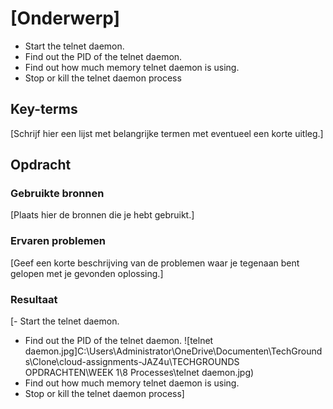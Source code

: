 # [Onderwerp]

- Start the telnet daemon.
- Find out the PID of the telnet daemon.
- Find out how much memory telnet daemon is using.
- Stop or kill the telnet daemon process

## Key-terms

[Schrijf hier een lijst met belangrijke termen met eventueel een korte uitleg.]

## Opdracht

### Gebruikte bronnen

[Plaats hier de bronnen die je hebt gebruikt.]

### Ervaren problemen

[Geef een korte beschrijving van de problemen waar je tegenaan bent gelopen met je gevonden oplossing.]

### Resultaat

[- Start the telnet daemon.

- Find out the PID of the telnet daemon.
  ![telnet daemon.jpg]C:\Users\Administrator\OneDrive\Documenten\TechGrounds\Clone\cloud-assignments-JAZ4u\TECHGROUNDS OPDRACHTEN\WEEK 1\8 Processes\telnet daemon.jpg)
- Find out how much memory telnet daemon is using.
- Stop or kill the telnet daemon process]
